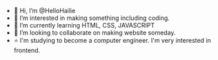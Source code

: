 - 👋 Hi, I’m @HelloHailie
- 👀 I’m interested in making something including coding.
- 🌱 I’m currently learning HTML, CSS, JAVASCRIPT
- 💞️ I’m looking to collaborate on making website someday.
- ⭐️ I'm studying to become a computer engineer. I'm very interested in frontend.
<!---
HelloHailie/HelloHailie is a ✨ special ✨ repository because its `README.md` (this file) appears on your GitHub profile.
You can click the Preview link to take a look at your changes.
--->
